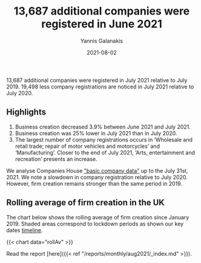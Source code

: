 ﻿---
title: 13,687 additional companies were registered in June 2021 
date: 2021-08-02
author: 
 - Yannis Galanakis
---

13,687 additional companies were registered in July 2021 relative to July 2019. 19,498 less company registrations are noticed in July 2021 relative to July 2020.   

<!--more-->

## Highlights

1. Business creation decreased 3.9% between June 2021 and July 2021.
2. Business creation was 25% lower in July 2021 than in July 2020.
3. The largest number of company registrations occurs in ‘Wholesale and retail trade; repair of motor vehicles and motorcycles’ and ‘Manufacturing’.  Closer to the end of July 2021, ‘Arts, entertainment and recreation’  presents an increase.

We analyse Companies House ["basic company data"](http://download.companieshouse.gov.uk/en_output.html) up to the July 31st, 2021. We note a slowdown in company registration relative to July 2020. However, firm creation remains stronger than the same period in 2019.

## Rolling average of firm creation in the UK

The chart below shows the rolling average of firm creation since January 2019. Shaded areas correspond to lockdown periods as shown our key dates [timeline](https://uk-firm-dynamics.netlify.app/reports/#timeline).

{{< chart data="rollAv" >}}

Read the report [here]({{< ref "/reports/monthly/aug2021/_index.md" >}}).

